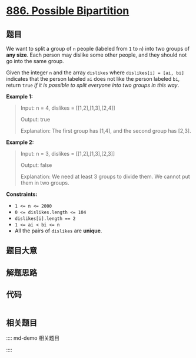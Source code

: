 # [886. Possible Bipartition](https://leetcode.com/problems/possible-bipartition/)

## 题目

We want to split a group of `n` people (labeled from `1` to `n`) into two
groups of **any size**. Each person may dislike some other people, and they
should not go into the same group.

Given the integer `n` and the array `dislikes` where `dislikes[i] = [ai, bi]`
indicates that the person labeled `ai` does not like the person labeled `bi`,
return `true` _if it is possible to split everyone into two groups in this
way_.



**Example 1:**

> Input: n = 4, dislikes = [[1,2],[1,3],[2,4]]
> 
> Output: true
> 
> Explanation: The first group has [1,4], and the second group has [2,3].

**Example 2:**

> Input: n = 3, dislikes = [[1,2],[1,3],[2,3]]
> 
> Output: false
> 
> Explanation: We need at least 3 groups to divide them. We cannot put them in two groups.

**Constraints:**

  * `1 <= n <= 2000`
  * `0 <= dislikes.length <= 104`
  * `dislikes[i].length == 2`
  * `1 <= ai < bi <= n`
  * All the pairs of `dislikes` are **unique**.


## 题目大意

## 解题思路

## 代码

```javascript

```

## 相关题目

:::: md-demo 相关题目

::::
